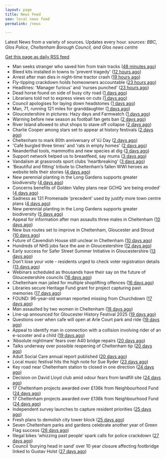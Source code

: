 ```yaml
---
layout: page
title: News Feed
seo: local news feed
permalink: /news

---
```


Latest News from a variety of sources. Updates every hour.
_sources: BBC, Glos Police, Cheltenham Borough Council, and Glos news centre_

[Get this page as daily RSS feed](/daily.rss)

<!-- news_marker starts -->
- Man seeks stranger who saved him from train tracks ([48 minutes ago](https://www.bbc.com/news/articles/cz6033xdx26o?at_medium=RSS&at_campaign=rss))
- Bleed kits installed in towns to 'prevent tragedy' ([12 hours ago](https://www.bbc.com/news/articles/cdx0l2kxwlro?at_medium=RSS&at_campaign=rss))
- Arrest after man dies in night-time tractor crash ([19 hours ago](https://www.bbc.com/news/articles/cn0rq01l84jo?at_medium=RSS&at_campaign=rss))
- Fly-tipping crackdown holds homeowners accountable ([23 hours ago](https://www.bbc.com/news/articles/cn840kv32g8o?at_medium=RSS&at_campaign=rss))
- Headlines: 'Manager furious' and 'nurses punched' ([23 hours ago](https://www.bbc.com/news/articles/cdrk5vm88z3o?at_medium=RSS&at_campaign=rss))
- Dead horse found on side of busy city road ([1 days ago](https://www.bbc.com/news/articles/c201n8n1x8xo?at_medium=RSS&at_campaign=rss))
- Librarians told not to express views on cuts ([1 days ago](https://www.bbc.com/news/articles/cev200y3j3zo?at_medium=RSS&at_campaign=rss))
- Council apologises for laying down headstones ([1 days ago](https://www.bbc.com/news/articles/cx23008xn3ko?at_medium=RSS&at_campaign=rss))
- Man, 71, running 121 miles for granddaughter ([1 days ago](https://www.bbc.com/news/articles/cx2qed2v5gxo?at_medium=RSS&at_campaign=rss))
- Gloucestershire in pictures: Hazy days and Farmwatch ([1 days ago](https://www.bbc.com/news/articles/cy4dkle828yo?at_medium=RSS&at_campaign=rss))
- Warning before new season as football fan gets ban ([2 days ago](https://www.bbc.com/news/videos/c1ej6wgzgwxo?at_medium=RSS&at_campaign=rss))
- River Island allowed to shut shops to stave off collapse ([2 days ago](https://www.bbc.com/news/articles/cr4ez9pn9z6o?at_medium=RSS&at_campaign=rss))
- Charlie Cooper among stars set to appear at history festivals ([2 days ago](https://www.bbc.com/news/articles/c6279eq2lwpo?at_medium=RSS&at_campaign=rss))
- Cheltenham to mark 80th anniversary of VJ Day ([2 days ago](https://www.cheltenham.gov.uk/news/article/3039/cheltenham_to_mark_80th_anniversary_of_vj_day))
- 'Café burgled three times' and 'rats in empty homes' ([2 days ago](https://www.bbc.com/news/articles/clyrz80x91yo?at_medium=RSS&at_campaign=rss))
- Neanderthal tools, mammoths and new species at dig ([3 days ago](https://www.bbc.com/news/articles/cgjy8l8degvo?at_medium=RSS&at_campaign=rss))
- Support network helped us to breastfeed, say mums ([3 days ago](https://www.bbc.com/news/articles/czjmn1lvgl3o?at_medium=RSS&at_campaign=rss))
- Vandalism at grassroots sport clubs 'heartbreaking' ([3 days ago](https://www.bbc.com/news/articles/c79l3n3v832o?at_medium=RSS&at_campaign=rss))
- ‘Beautiful and fitting’ tribute to Cheltenham’s fallen WWI heroes as website tells their stories ([4 days ago](https://gloucesternewscentre.co.uk/beautiful-and-fitting-tribute-to-cheltenhams-fallen-wwi-heroes-as-website-tells-their-stories/))
- New perennial planting in the Long Gardens supports greater biodiversity ([4 days ago](https://gloucesternewscentre.co.uk/new-perennial-planting-in-the-long-gardens-supports-greater-biodiversity/))
- Concerns benefits of Golden Valley plans near GCHQ ‘are being eroded’ ([4 days ago](https://gloucesternewscentre.co.uk/concerns-benefits-of-golden-valley-plans-near-gchq-are-being-eroded/))
- Sadness as 131 Promenade ‘precedent’ used by justify more town centre plans ([4 days ago](https://gloucesternewscentre.co.uk/sadness-as-131-promenade-precedent-used-by-justify-more-town-centre-plans/))
- New perennial planting in the Long Gardens supports greater biodiversity ([5 days ago](https://www.cheltenham.gov.uk/news/article/3038/new_perennial_planting_in_the_long_gardens_supports_greater_biodiversity))
- Appeal for information after man assaults three males in Cheltenham ([10 days ago](https://gloucesternewscentre.co.uk/appeal-for-information-after-man-assaults-three-males-in-cheltenham/))
- New bus routes set to improve in Cheltenham, Gloucester and Stroud ([10 days ago](https://gloucesternewscentre.co.uk/new-bus-routes-set-to-improve-in-cheltenham-gloucester-and-stroud/))
- Future of Cavendish House still unclear in Cheltenham ([10 days ago](https://www.bbc.co.uk/sounds/play/p0lt903y?at_medium=RSS&at_campaign=rss))
- Hundreds of NHS jobs face the axe in Gloucestershire ([12 days ago](https://gloucesternewscentre.co.uk/hundreds-of-nhs-jobs-face-the-axe-in-gloucestershire/))
- Early success for Safer Street Summer Initiative in Gloucestershire ([13 days ago](https://gloucesternewscentre.co.uk/early-success-for-safer-street-summer-initiative-in-gloucestershire/))
- Don’t lose your vote - residents urged to check voter registration details ([13 days ago](https://www.cheltenham.gov.uk/news/article/3037/dont_lose_your_vote_-_residents_urged_to_check_voter_registration_details))
- Webinars scheduled as thousands have their say on the future of Gloucestershire councils ([16 days ago](https://gloucesternewscentre.co.uk/webinars-scheduled-as-thousands-have-their-say-on-the-future-of-gloucestershire-councils/))
- Cheltenham man jailed for multiple shoplifting offences ([16 days ago](https://gloucesternewscentre.co.uk/cheltenham-man-jailed-for-multiple-shoplifting-offences/))
- Libraries secure Heritage Fund grant for project capturing past memories ([17 days ago](https://gloucesternewscentre.co.uk/libraries-secure-heritage-fund-grant-for-project-capturing-past-memories/))
- FOUND: 96-year-old woman reported missing from Churchdown ([17 days ago](https://gloucesternewscentre.co.uk/search-for-96-year-old-woman-reported-missing-from-churchdown/))
- Man assaulted by two women in Cheltenham ([18 days ago](https://gloucesternewscentre.co.uk/man-assaulted-by-two-women-in-cheltenham/))
- Line-up announced for Gloucester History Festival 2025 ([19 days ago](https://gloucesternewscentre.co.uk/line-up-announced-for-gloucester-history-festival-2025/))
- Questions over when cafe will open at Arle Court park and ride ([19 days ago](https://gloucesternewscentre.co.uk/questions-over-when-cafe-will-open-at-arle-court-park-and-ride/))
- Appeal to identify man in connection with a collision involving rider of an e-scooter and a child ([19 days ago](https://gloucesternewscentre.co.uk/appeal-to-identify-man-in-connection-with-a-collision-involving-rider-of-an-e-scooter-and-a-child/))
- ‘Absolute nightmare’ fears over A40 bridge repairs ([20 days ago](https://gloucesternewscentre.co.uk/absolute-nightmare-fears-over-a40-bridge-repairs/))
- Talks underway over possible reopening of Cheltenham tip ([20 days ago](https://gloucesternewscentre.co.uk/talks-underway-over-possible-reopening-of-cheltenham-tip/))
- Adult Social Care annual report published ([20 days ago](https://gloucesternewscentre.co.uk/adult-social-care-annual-report-published/))
- Local music festival hits the high note for Sue Ryder ([23 days ago](https://gloucesternewscentre.co.uk/local-music-festival-hits-the-high-note-for-sue-ryder/))
- Key road near Cheltenham station to closed in one direction ([24 days ago](https://gloucesternewscentre.co.uk/key-road-near-cheltenham-station-to-closed-in-one-direction/))
- Decision on David Lloyd club amid odour fears from landfill site ([24 days ago](https://gloucesternewscentre.co.uk/decision-on-david-lloyd-club-amid-odour-fears-from-landfill-site/))
- 17 Cheltenham projects awarded over £136k from Neighbourhood Fund ([24 days ago](https://gloucesternewscentre.co.uk/17-cheltenham-projects-awarded-over-136k-from-neighbourhood-fund/))
- 17 Cheltenham projects awarded over £136k from Neighbourhood Fund ([24 days ago](https://www.cheltenham.gov.uk/news/article/3036/17_cheltenham_projects_awarded_over_136k_from_neighbourhood_fund))
- Independent survey launches to capture resident priorities ([25 days ago](https://www.cheltenham.gov.uk/news/article/3035/independent_survey_launches_to_capture_resident_priorities))
- Fresh plans to demolish city tower block ([25 days ago](https://www.bbc.co.uk/sounds/play/p0lqdgnz?at_medium=RSS&at_campaign=rss))
- Seven Cheltenham parks and gardens celebrate another year of Green Flag success ([26 days ago](https://www.cheltenham.gov.uk/news/article/3034/seven_cheltenham_parks_and_gardens_celebrate_another_year_of_green_flag_success))
- Illegal bikes ‘whizzing past people’ spark calls for police crackdown ([27 days ago](https://gloucesternewscentre.co.uk/illegal-bikes-whizzing-past-people-spark-calls-for-police-crackdown/))
- Council ‘burying head in sand’ over 10 year closure affecting footbridge linked to Gustav Holst ([27 days ago](https://gloucesternewscentre.co.uk/council-burying-head-in-sand-over-10-year-closure-affecting-footbridge-linked-to-gustav-holst/))

<!-- news_marker ends -->

